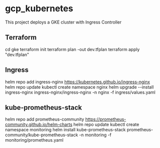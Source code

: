 # gcp_kubernetes
This project deploys a GKE cluster with Ingress Controller


## Terraform
cd gke
terraform init
terraform plan -out dev.tfplan
terraform apply "dev.tfplan"

## Ingress
helm repo add ingress-nginx https://kubernetes.github.io/ingress-nginx
helm repo update
kubectl create namespace nginx
helm upgrade --install ingress-nginx ingress-nginx/ingress-nginx -n nginx -f ingress/values.yaml

## kube-prometheus-stack
helm repo add prometheus-community https://prometheus-community.github.io/helm-charts
helm repo update
kubectl create namespace monitoring
helm install kube-prometheus-stack prometheus-community/kube-prometheus-stack -n monitoring -f monitoring/prometheus.yaml